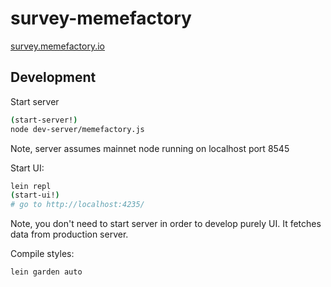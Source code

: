 # survey-memefactory

[survey.memefactory.io](https://survey.memefactory.io/)

## Development
Start server
```bash
(start-server!)
node dev-server/memefactory.js
```
Note, server assumes mainnet node running on localhost port 8545

Start UI:
```bash
lein repl
(start-ui!)
# go to http://localhost:4235/
```
Note, you don't need to start server in order to develop purely UI. It fetches data from production server.

Compile styles: 
```bash
lein garden auto
```
